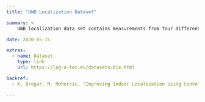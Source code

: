 ```yaml
---
title: "UWB Localization Dataset"

summary: >
    UWB localization data set contains measurements from four different indoor environments. The data set contains measurements that can be used for range-based localization evaluation in different indoor environments using 9 DW1000 UWB transceivers (DWM1000 modules) connected to the networked RaspberryPi computer using in-house radio board SNPN_UWB. 8 nodes were used as localization anchor nodes with fixed locations in individual indoor environment and one node was used as a mobile localization tag.

date: 2020-05-15

extras:
  - name: Dataset
    type: link
    url: https://log-a-tec.eu/datasets-ble.html

backref:
  - K. Bregar, M. Mohorcic, "Improving Indoor Localization Using Convolutional Neural Networks on Computationally Restricted Devices", 2018, ([IEEE Access](https://doi.org/10.1109/ACCESS.2018.2817800))

---
```

